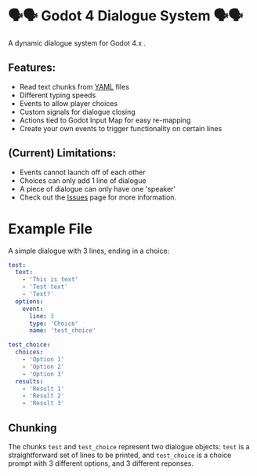 # 🗣️🗣️ Godot 4 Dialogue System 🗣️🗣️
A dynamic dialogue system for Godot 4.x .
## Features:
- Read text chunks from [YAML](https://yaml.org/) files
- Different typing speeds
- Events to allow player choices
- Custom signals for dialogue closing
- Actions tied to Godot Input Map for easy re-mapping
- Create your own events to trigger functionality on certain lines 
  
## (Current) Limitations:
- Events cannot launch off of each other
- Choices can only add 1 line of dialogue
- A piece of dialogue can only have one 'speaker'
- Check out the [Issues](https://github.com/YourPalSocks/Godot4Dialogue/issues) page for more information.

# Example File
A simple dialogue with 3 lines, ending in a choice:
```yaml
test:
  text: 
    - 'This is text'
    - 'Test text'
    - 'Text?'
  options:
    event:
      line: 3
      type: 'Choice'
      name: 'test_choice'

test_choice:
  choices:
    - 'Option 1'
    - 'Option 2'
    - 'Option 3'
  results:
    - 'Result 1'
    - 'Result 2'
    - 'Result 3'

```
## Chunking
The chunks `test` and `test_choice` represent two dialogue objects: `test` is a straightforward set of lines to be printed, and `test_choice` is a choice prompt with 3 different options, and 3 different reponses.